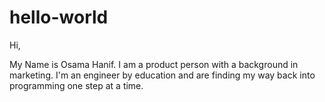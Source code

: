 # hello-world
Hi,

My Name is Osama Hanif. I am a product person with a background in marketing. I'm an engineer by education and are finding my way back into programming one step at a time.
